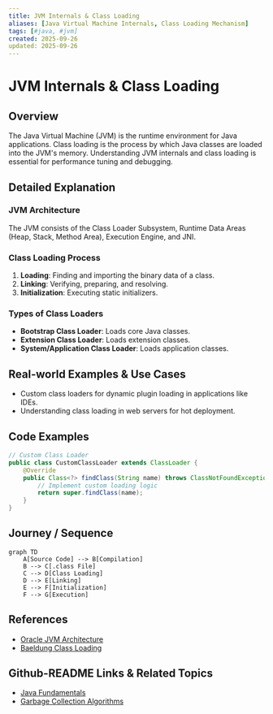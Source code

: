 ```yaml
---
title: JVM Internals & Class Loading
aliases: [Java Virtual Machine Internals, Class Loading Mechanism]
tags: [#java, #jvm]
created: 2025-09-26
updated: 2025-09-26
---
```


# JVM Internals & Class Loading

## Overview

The Java Virtual Machine (JVM) is the runtime environment for Java applications. Class loading is the process by which Java classes are loaded into the JVM's memory. Understanding JVM internals and class loading is essential for performance tuning and debugging.

## Detailed Explanation

### JVM Architecture

The JVM consists of the Class Loader Subsystem, Runtime Data Areas (Heap, Stack, Method Area), Execution Engine, and JNI.

### Class Loading Process

1. **Loading**: Finding and importing the binary data of a class.
2. **Linking**: Verifying, preparing, and resolving.
3. **Initialization**: Executing static initializers.

### Types of Class Loaders

- **Bootstrap Class Loader**: Loads core Java classes.
- **Extension Class Loader**: Loads extension classes.
- **System/Application Class Loader**: Loads application classes.

## Real-world Examples & Use Cases

- Custom class loaders for dynamic plugin loading in applications like IDEs.
- Understanding class loading in web servers for hot deployment.

## Code Examples

```java
// Custom Class Loader
public class CustomClassLoader extends ClassLoader {
    @Override
    public Class<?> findClass(String name) throws ClassNotFoundException {
        // Implement custom loading logic
        return super.findClass(name);
    }
}
```

## Journey / Sequence

```mermaid
graph TD
    A[Source Code] --> B[Compilation]
    B --> C[.class File]
    C --> D[Class Loading]
    D --> E[Linking]
    E --> F[Initialization]
    F --> G[Execution]
```

## References

- [Oracle JVM Architecture](https://docs.oracle.com/javase/specs/jvms/se8/html/jvms-2.html)
- [Baeldung Class Loading](https://www.baeldung.com/java-classloaders)

## Github-README Links & Related Topics

- [Java Fundamentals](../java-fundamentals)
- [Garbage Collection Algorithms](../garbage-collection-algorithms)

